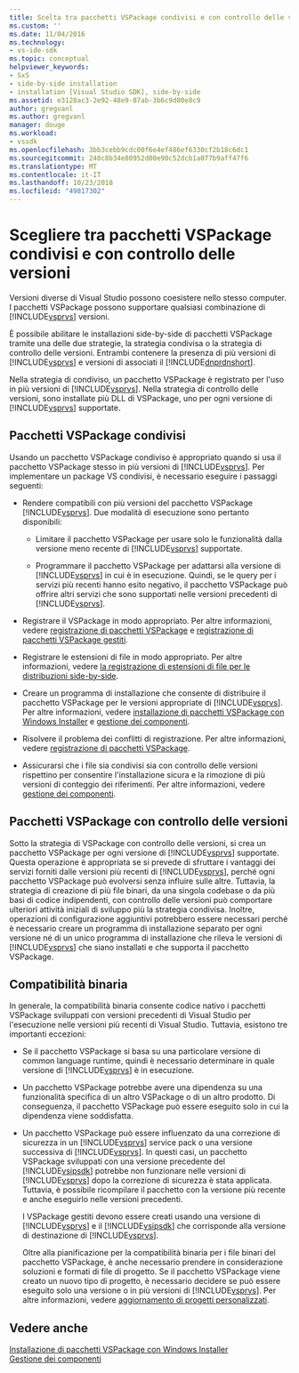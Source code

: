 ```yaml
---
title: Scelta tra pacchetti VSPackage condivisi e con controllo delle versioni | Microsoft Docs
ms.custom: ''
ms.date: 11/04/2016
ms.technology:
- vs-ide-sdk
ms.topic: conceptual
helpviewer_keywords:
- SxS
- side-by-side installation
- installation [Visual Studio SDK], side-by-side
ms.assetid: e3128ac3-2e92-48e9-87ab-3b6c9d80e8c9
author: gregvanl
ms.author: gregvanl
manager: douge
ms.workload:
- vssdk
ms.openlocfilehash: 3bb3cebb9cdc00f6e4ef486ef6330cf2b18c6dc1
ms.sourcegitcommit: 240c8b34e80952d00e90c52dcb1a077b9aff47f6
ms.translationtype: MT
ms.contentlocale: it-IT
ms.lasthandoff: 10/23/2018
ms.locfileid: "49817302"
---
```

# <a name="choose-between-shared-and-versioned-vspackages"></a>Scegliere tra pacchetti VSPackage condivisi e con controllo delle versioni
Versioni diverse di Visual Studio possono coesistere nello stesso computer. I pacchetti VSPackage possono supportare qualsiasi combinazione di [!INCLUDE[vsprvs](../code-quality/includes/vsprvs_md.md)] versioni.  
  
 È possibile abilitare le installazioni side-by-side di pacchetti VSPackage tramite una delle due strategie, la strategia condivisa o la strategia di controllo delle versioni. Entrambi contenere la presenza di più versioni di [!INCLUDE[vsprvs](../code-quality/includes/vsprvs_md.md)] e versioni di associati il [!INCLUDE[dnprdnshort](../code-quality/includes/dnprdnshort_md.md)].  
  
 Nella strategia di condiviso, un pacchetto VSPackage è registrato per l'uso in più versioni di [!INCLUDE[vsprvs](../code-quality/includes/vsprvs_md.md)]. Nella strategia di controllo delle versioni, sono installate più DLL di VSPackage, uno per ogni versione di [!INCLUDE[vsprvs](../code-quality/includes/vsprvs_md.md)] supportate.  
  
## <a name="shared-vspackages"></a>Pacchetti VSPackage condivisi  
 Usando un pacchetto VSPackage condiviso è appropriato quando si usa il pacchetto VSPackage stesso in più versioni di [!INCLUDE[vsprvs](../code-quality/includes/vsprvs_md.md)]. Per implementare un package VS condivisi, è necessario eseguire i passaggi seguenti:  
  
- Rendere compatibili con più versioni del pacchetto VSPackage [!INCLUDE[vsprvs](../code-quality/includes/vsprvs_md.md)]. Due modalità di esecuzione sono pertanto disponibili:  
  
  - Limitare il pacchetto VSPackage per usare solo le funzionalità dalla versione meno recente di [!INCLUDE[vsprvs](../code-quality/includes/vsprvs_md.md)] supportate.  
  
  - Programmare il pacchetto VSPackage per adattarsi alla versione di [!INCLUDE[vsprvs](../code-quality/includes/vsprvs_md.md)] in cui è in esecuzione. Quindi, se le query per i servizi più recenti hanno esito negativo, il pacchetto VSPackage può offrire altri servizi che sono supportati nelle versioni precedenti di [!INCLUDE[vsprvs](../code-quality/includes/vsprvs_md.md)].  
  
- Registrare il VSPackage in modo appropriato. Per altre informazioni, vedere [registrazione di pacchetti VSPackage](../extensibility/internals/vspackage-registration.md) e [registrazione di pacchetti VSPackage gestiti](https://msdn.microsoft.com/library/f69e0ea3-6a92-4639-8ca9-4c9c210e58a1).  
  
- Registrare le estensioni di file in modo appropriato. Per altre informazioni, vedere [la registrazione di estensioni di file per le distribuzioni side-by-side](../extensibility/registering-file-name-extensions-for-side-by-side-deployments.md).  
  
- Creare un programma di installazione che consente di distribuire il pacchetto VSPackage per le versioni appropriate di [!INCLUDE[vsprvs](../code-quality/includes/vsprvs_md.md)]. Per altre informazioni, vedere [installazione di pacchetti VSPackage con Windows Installer](../extensibility/internals/installing-vspackages-with-windows-installer.md) e [gestione dei componenti](../extensibility/internals/component-management.md).  
  
- Risolvere il problema dei conflitti di registrazione. Per altre informazioni, vedere [registrazione di pacchetti VSPackage](../extensibility/internals/vspackage-registration.md).  
  
- Assicurarsi che i file sia condivisi sia con controllo delle versioni rispettino per consentire l'installazione sicura e la rimozione di più versioni di conteggio dei riferimenti. Per altre informazioni, vedere [gestione dei componenti](../extensibility/internals/component-management.md).  
  
## <a name="versioned-vspackages"></a>Pacchetti VSPackage con controllo delle versioni  
 Sotto la strategia di VSPackage con controllo delle versioni, si crea un pacchetto VSPackage per ogni versione di [!INCLUDE[vsprvs](../code-quality/includes/vsprvs_md.md)] supportate. Questa operazione è appropriata se si prevede di sfruttare i vantaggi dei servizi forniti dalle versioni più recenti di [!INCLUDE[vsprvs](../code-quality/includes/vsprvs_md.md)], perché ogni pacchetto VSPackage può evolversi senza influire sulle altre. Tuttavia, la strategia di creazione di più file binari, da una singola codebase o da più basi di codice indipendenti, con controllo delle versioni può comportare ulteriori attività iniziali di sviluppo più la strategia condivisa. Inoltre, operazioni di configurazione aggiuntivi potrebbero essere necessari perché è necessario creare un programma di installazione separato per ogni versione né di un unico programma di installazione che rileva le versioni di [!INCLUDE[vsprvs](../code-quality/includes/vsprvs_md.md)] che siano installati e che supporta il pacchetto VSPackage.  
  
## <a name="binary-compatibility"></a>Compatibilità binaria  
 In generale, la compatibilità binaria consente codice nativo i pacchetti VSPackage sviluppati con versioni precedenti di Visual Studio per l'esecuzione nelle versioni più recenti di Visual Studio. Tuttavia, esistono tre importanti eccezioni:  
  
- Se il pacchetto VSPackage si basa su una particolare versione di common language runtime, quindi è necessario determinare in quale versione di [!INCLUDE[vsprvs](../code-quality/includes/vsprvs_md.md)] è in esecuzione.  
  
- Un pacchetto VSPackage potrebbe avere una dipendenza su una funzionalità specifica di un altro VSPackage o di un altro prodotto. Di conseguenza, il pacchetto VSPackage può essere eseguito solo in cui la dipendenza viene soddisfatta.  
  
- Un pacchetto VSPackage può essere influenzato da una correzione di sicurezza in un [!INCLUDE[vsprvs](../code-quality/includes/vsprvs_md.md)] service pack o una versione successiva di [!INCLUDE[vsprvs](../code-quality/includes/vsprvs_md.md)]. In questi casi, un pacchetto VSPackage sviluppati con una versione precedente del [!INCLUDE[vsipsdk](../extensibility/includes/vsipsdk_md.md)] potrebbe non funzionare nelle versioni di [!INCLUDE[vsprvs](../code-quality/includes/vsprvs_md.md)] dopo la correzione di sicurezza è stata applicata. Tuttavia, è possibile ricompilare il pacchetto con la versione più recente e anche eseguirlo nelle versioni precedenti.  
  
  I VSPackage gestiti devono essere creati usando una versione di [!INCLUDE[vsprvs](../code-quality/includes/vsprvs_md.md)] e il [!INCLUDE[vsipsdk](../extensibility/includes/vsipsdk_md.md)] che corrisponde alla versione di destinazione di [!INCLUDE[vsprvs](../code-quality/includes/vsprvs_md.md)].  
  
  Oltre alla pianificazione per la compatibilità binaria per i file binari del pacchetto VSPackage, è anche necessario prendere in considerazione soluzioni e formati di file di progetto. Se il pacchetto VSPackage viene creato un nuovo tipo di progetto, è necessario decidere se può essere eseguito solo una versione o in più versioni di [!INCLUDE[vsprvs](../code-quality/includes/vsprvs_md.md)]. Per altre informazioni, vedere [aggiornamento di progetti personalizzati](../extensibility/internals/upgrading-projects.md#upgrading-custom-projects).  
  
## <a name="see-also"></a>Vedere anche  
 [Installazione di pacchetti VSPackage con Windows Installer](../extensibility/internals/installing-vspackages-with-windows-installer.md)   
 [Gestione dei componenti](../extensibility/internals/component-management.md)